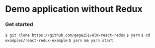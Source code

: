 # Demo application without Redux

### Get started

`$ git clone https://github.com/gege251/elm-react-redux`
`$ yarn`
`$ cd examples/react-redux-example`
`$ yarn && yarn start`
